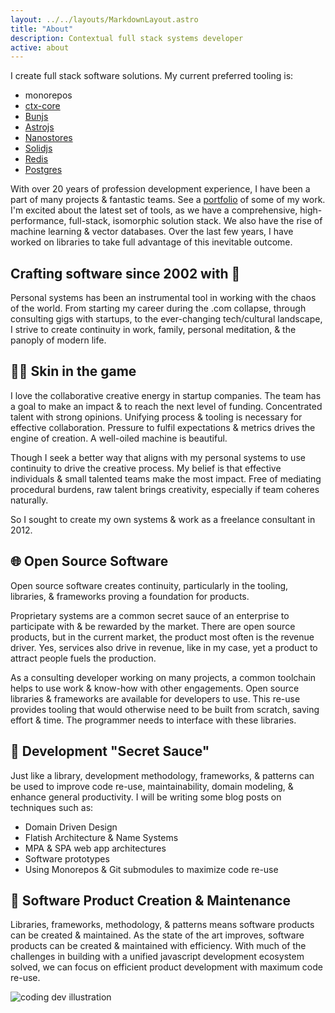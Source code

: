 ```yaml
---
layout: ../../layouts/MarkdownLayout.astro
title: "About"
description: Contextual full stack systems developer
active: about
---
```


I create full stack software solutions. My current preferred tooling is:

- monorepos
- [ctx-core](https://github.com/ctx-core/ctx-core)
- [Bunjs](https://github.com/ctx-core/ctx-core)
- [Astrojs](https://astro.build/)
- [Nanostores](https://github.com/nanostores/nanostores)
- [Solidjs](https://www.solidjs.com/)
- [Redis](https://redis.io/)
- [Postgres](https://www.postgresql.org/)

With over 20 years of profession development experience, I have been a part of many projects & fantastic teams. See a 
[portfolio](/portfolio) of some of my work. I'm excited about the latest set of tools, as we have a comprehensive, 
high-performance, full-stack, isomorphic solution stack. We also have the rise of machine learning & vector databases. 
Over the last few years, I have worked on libraries to take full advantage of this inevitable outcome.

## Crafting software since 2002 with 💖

Personal systems has been an instrumental tool in working with the chaos of the world. From starting my career 
during the .com collapse, through consulting gigs with startups, to the ever-changing tech/cultural landscape, I 
strive to create continuity in work, family, personal meditation, & the panoply of modern life.

## 👊🏼 Skin in the game

I love the collaborative creative energy in startup companies. The team has a goal to make an impact & to reach the 
next level of funding. Concentrated talent with strong opinions. Unifying process & tooling is necessary for 
effective collaboration. Pressure to fulfil expectations & metrics drives the engine of creation. A well-oiled 
machine is beautiful.

Though I seek a better way that aligns with my personal systems to use continuity to drive the creative process. My 
belief is that effective individuals & small talented teams make the most impact. Free of mediating procedural 
burdens, raw talent brings creativity, especially if team coheres naturally.

So I sought to create my own systems & work as a freelance consultant in 2012.

## 🌐 Open Source Software

Open source software creates continuity, particularly in the tooling, libraries, & frameworks proving a foundation 
for products.

Proprietary systems are a common secret sauce of an enterprise to participate with & be rewarded by the market. 
There are open source products, but in the current market, the product most often is the revenue driver. Yes, 
services also drive in revenue, like in my case, yet a product to attract people fuels the production. 

As a consulting developer working on many projects, a common toolchain helps to use work & know-how with other 
engagements. Open source libraries & frameworks are available for developers to use. This re-use provides tooling 
that would otherwise need to be built from scratch, saving effort & time. The programmer needs to interface with 
these libraries.

## 🍯 Development "Secret Sauce"

Just like a library, development methodology, frameworks, & patterns can be used to improve code re-use, 
maintainability, domain modeling, & enhance general productivity. I will be writing some blog posts on techniques 
such as:

- Domain Driven Design
- Flatish Architecture & Name Systems
- MPA & SPA web app architectures
- Software prototypes
- Using Monorepos & Git submodules to maximize code re-use

## 🚀 Software Product Creation & Maintenance

Libraries, frameworks, methodology, & patterns means software products can be created & maintained. As the state of 
the art improves, software products can be created & maintained with efficiency. With much of the challenges in 
building with a unified javascript development ecosystem solved, we can focus on efficient product development with 
maximum code re-use.

<!--
## 🗓 Flatish Architecture & Name Systems

Abstraction is used to organize software libraries. 

> There are only two hard things in Computer Science: cache invalidation and naming things.
> -- Phil Karlton

Naming conventions are much loved to bring organization & familiarity to a codebase. Javascript is a flexible & 
dynamic language. The community has largely settled on camelCase name convention to join words. Yet camelCase has 
some disadvantages. For one, the case of a word can change depending on where it is located in the variable name. 
The first word is lower case while subsequent words are Upper Case. When maintaining a codebase, global searches are 
commonly used. 

## 🌙 Divination

Writing software effectively is creating a logic model that a machine can execute. The interface between the 
programmer & the machine. Similar to writing, programming allows one to organize an ontology using abstractions. The 
executable software provides feedback on the logical consistency of the model. If there are logic issues, there are 
bugs. With tools such as type systems, tests, & validations, the software will result in errors.

The programmer can build on the creations of others, using the interface the other programmer created.

## Identity

Artists are mostly identified by their creations, drawing the audience to know them. 
-->
<div>
	<img src="/assets/images/dev.svg" class="sm:w-1/2 mx-auto" alt="coding dev illustration">
</div>
